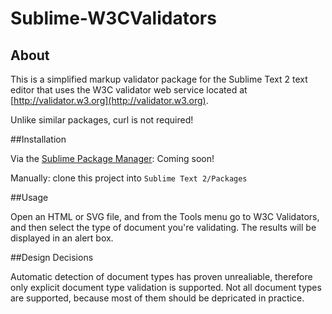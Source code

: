Sublime-W3CValidators
=====================

## About

This is a simplified markup validator package for the Sublime Text 2 text editor that uses the W3C validator web service located at [http://validator.w3.org](http://validator.w3.org).

Unlike similar packages, curl is not required! 

##Installation

Via the [Sublime Package Manager](http://wbond.net/sublime_packages/package_control): Coming soon!

<!--
* `Ctrl+Shift+P` or `Cmd+Shift+P` in Linux / Windows / OS X
* Type `install`, select `Package Control: Install Package`
* Select `W3CValidators`
-->

Manually: clone this project into `Sublime Text 2/Packages`

##Usage

Open an HTML or SVG file, and from the Tools menu go to W3C Validators, and then select the type of document you're validating. The results will be displayed in an alert box.

##Design Decisions

Automatic detection of document types has proven unrealiable, therefore only explicit document type validation is supported. Not all document types are supported, because most of them should be depricated in practice.
